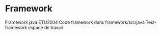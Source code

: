 # Framework
Framework java
ETU2004
Code framework dans framework/src/java
Test-framework espace de travail
